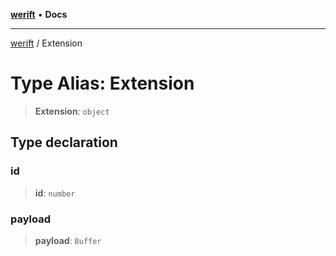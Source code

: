 [**werift**](../README.md) • **Docs**

***

[werift](../globals.md) / Extension

# Type Alias: Extension

> **Extension**: `object`

## Type declaration

### id

> **id**: `number`

### payload

> **payload**: `Buffer`
